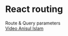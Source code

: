 # React routing  
Route & Query parameters  
[Video Anisul Islam](https://www.youtube.com/watch?v=uQtNSOUepVE&list=PLgH5QX0i9K3rGtitufynBKMy5gAFpa1y8&index=65)